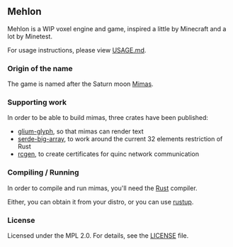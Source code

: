 ## Mehlon

Mehlon is a WIP voxel engine and game, inspired a little by Minecraft and a lot by Minetest.

For usage instructions, please view [USAGE.md](USAGE.md).

### Origin of the name

The game is named after the Saturn moon [Mimas](https://en.wikipedia.org/wiki/Mimas_(moon)).

### Supporting work

In order to be able to build mimas, three crates have been published:

* [glium-glyph](https://github.com/est31/glium-glyph), so that mimas can render text
* [serde-big-array](https://github.com/est31/serde-big-array), to work around the current 32 elements restriction of Rust
* [rcgen](https://github.com/est31/rcgen/), to create certificates for quinc network communication

### Compiling / Running

In order to compile and run mimas, you'll need the [Rust](https://github.com/rust-lang/rust) compiler.

Either, you can obtain it from your distro, or you can use [rustup](https://rustup.rs/).

### License

Licensed under the MPL 2.0. For details, see the [LICENSE](LICENSE) file.

